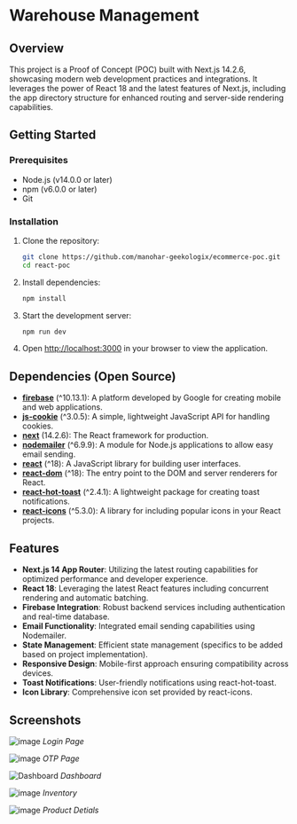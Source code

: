 # Warehouse Management

## Overview
This project is a Proof of Concept (POC) built with Next.js 14.2.6, showcasing modern web development practices and integrations. It leverages the power of React 18 and the latest features of Next.js, including the app directory structure for enhanced routing and server-side rendering capabilities.


## Getting Started

### Prerequisites

- Node.js (v14.0.0 or later)
- npm (v6.0.0 or later)
- Git

### Installation

1. Clone the repository:
   ```bash
   git clone https://github.com/manohar-geekologix/ecommerce-poc.git
   cd react-poc
   ```

2. Install dependencies:
   ```bash
   npm install
   ```

3. Start the development server:
   ```bash
   npm run dev
   ```

5. Open [http://localhost:3000](http://localhost:3000) in your browser to view the application.

## Dependencies (Open Source)

- **[firebase](https://firebase.google.com/)** (^10.13.1): A platform developed by Google for creating mobile and web applications.
- **[js-cookie](https://github.com/js-cookie/js-cookie)** (^3.0.5): A simple, lightweight JavaScript API for handling cookies.
- **[next](https://nextjs.org/)** (14.2.6): The React framework for production.
- **[nodemailer](https://nodemailer.com/)** (^6.9.9): A module for Node.js applications to allow easy email sending.
- **[react](https://reactjs.org/)** (^18): A JavaScript library for building user interfaces.
- **[react-dom](https://reactjs.org/docs/react-dom.html)** (^18): The entry point to the DOM and server renderers for React.
- **[react-hot-toast](https://react-hot-toast.com/)** (^2.4.1): A lightweight package for creating toast notifications.
- **[react-icons](https://react-icons.github.io/react-icons/)** (^5.3.0): A library for including popular icons in your React projects.

## Features

- **Next.js 14 App Router**: Utilizing the latest routing capabilities for optimized performance and developer experience.
- **React 18**: Leveraging the latest React features including concurrent rendering and automatic batching.
- **Firebase Integration**: Robust backend services including authentication and real-time database.
- **Email Functionality**: Integrated email sending capabilities using Nodemailer.
- **State Management**: Efficient state management (specifics to be added based on project implementation).
- **Responsive Design**: Mobile-first approach ensuring compatibility across devices.
- **Toast Notifications**: User-friendly notifications using react-hot-toast.
- **Icon Library**: Comprehensive icon set provided by react-icons.

## Screenshots

![image](https://github.com/user-attachments/assets/2b3c16ce-fcc5-44b1-84f4-83d906ff4a61)
*Login Page*

![image](https://github.com/user-attachments/assets/0b7eff09-1371-4e8a-9571-34da420af142)
*OTP Page*

![Dashboard](https://github.com/user-attachments/assets/286a29be-6d58-4172-9dfd-89931430f8f7)
*Dashboard*

![image](https://github.com/user-attachments/assets/05aeb9b6-52de-42a8-ae9e-43d80b822232)
*Inventory*

![image](https://github.com/user-attachments/assets/9831913b-d542-4611-a3e0-abdaa3f7e8cc)
*Product Detials*

